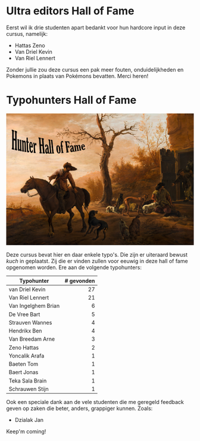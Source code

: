 
# Ultra editors Hall of Fame

Eerst wil ik drie studenten apart bedankt voor hun hardcore input in deze cursus, namelijk:

* Hattas Zeno
* Van Driel Kevin
* Van Riel Lennert


Zonder jullie zou deze cursus een pak meer fouten, onduidelijkheden en Pokemons in plaats van Pokémons bevatten. Merci heren!

# Typohunters Hall of Fame

![Landscape with Hunters door Pieter Van Laer](/assets/0_intro/halloffame.png)

Deze cursus bevat hier en daar enkele typo's. Die zijn er uiteraard bewust *kuch* in geplaatst. Zij die er vinden zullen voor eeuwig in deze hall of fame opgenomen worden. Ere aan de volgende typohunters:

| Typohunter        |  # gevonden|
| ------------- | -----:|
|van Driel Kevin|      27 |
|Van Riel Lennert|     21 |
|Van Ingelghem Brian|   6 |
|De Vree Bart|         5 |
|Strauven Wannes|       4 |
|Hendrikx Ben| 4|
|Van Breedam Arne|     3 |
|Zeno Hattas |           2 |
|Yoncalik Arafa|       1 |
|Baeten Tom|          1 |
|Baert Jonas|   1 |
|Teka Sala Brain| 1|
|Schrauwen Stijn| 1|

Ook een speciale dank aan de vele studenten die me geregeld feedback geven op zaken die beter, anders, grappiger kunnen. Zoals:

* Dzialak Jan

Keep'm coming!